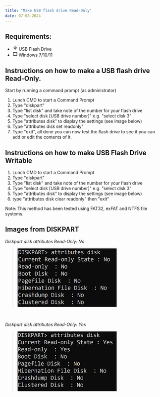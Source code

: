 ```yaml
---
title: "Make USB flash drive Read-Only"
date: 07-08-2024
---
```


## Requirements:
 - <img src="https://github.com/catchcoder/blog/blob/e6222755c7efb6c80f22956fcbe647155c3ae05c/_images/usb_24dp_000000.png?raw=true" width=16> USB Flash Drive
 - <img src="https://github.com/catchcoder/blog/blob/ad4004d6c115ecae68b709174c407b0bc0068952/_images/computer_24dp_000000.png?raw=true" width=16> Windows 7/10/11
   
## Instructions on how to make a USB flash drive Read-Only.

Start by running a command prompt (as administrator)

1. Lunch CMD to start a Command Prompt
2. Type "diskpart"
1. Type "list disk" and take note of the number for your flash drive
1. Type "select disk [USB drive number]" e.g. "select disk 3"
1. Type "attributes disk" to display the settings (see image below)
1. Type "attributes disk set readonly"
1. Type "exit", all done you can now test the flash drive to see if you can add or edit the contents of it.

## Instructions on how to make USB Flash Drive Writable

1. Lunch CMD to start a Command Prompt
2. Type "diskpart"
1. Type "list disk" and take note of the number for your flash drive
1. Type "select disk [USB drive number]" e.g. "select disk 3"
1. Type "attributes disk" to display the settings (see image below)
1. type "attributes disk clear readonly" then "exit"

Note: This method has been tested using FAT32, exFAT and NTFS file systems.

## Images from DISKPART

*Diskpart disk attributes Read-Only: No*

> ![DISKPART command displaying the Read-Only attribute set to No](https://github.com/catchcoder/blog/blob/8bcfb76d9ea63bc79af5b5fc24d2554e6d697c15/_images/diskpart-readonly-cleared.PNG?raw=true "Diskpart disk attributes Read-Only: No")

<br/>

*Diskpart disk attributes Read-Only: Yes*

> ![DISKPART command displaying the Read-Only attribute set to Yes](https://github.com/catchcoder/blog/blob/8bcfb76d9ea63bc79af5b5fc24d2554e6d697c15/_images/diskpart-readonly-set.PNG?raw=true "Diskpart disk attributes Read-Only: Yes")
